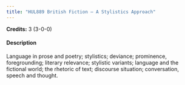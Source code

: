 ```yaml
---
title: "HUL889 British Fiction – A Stylistics Approach"
---
```

**Credits:** 3 (3-0-0)

#### Description
Language in prose and poetry; stylistics; deviance; prominence, foregrounding; literary relevance; stylistic variants; language and the fictional world; the rhetoric of text; discourse situation; conversation, speech and thought.